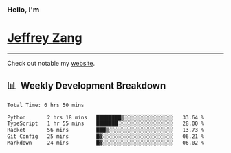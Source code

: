 
### Hello, I'm 
# [Jeffrey Zang](https://www.linkedin.com/in/jeffreyzang/)

---

Check out notable my [website](http://jeffreyzang.com/).

## 📊 &nbsp;Weekly Development Breakdown
<!--START_SECTION:waka-->

```txt
Total Time: 6 hrs 50 mins

Python       2 hrs 18 mins   ████████▒░░░░░░░░░░░░░░░░   33.64 %
TypeScript   1 hr 55 mins    ███████░░░░░░░░░░░░░░░░░░   28.00 %
Racket       56 mins         ███▒░░░░░░░░░░░░░░░░░░░░░   13.73 %
Git Config   25 mins         █▓░░░░░░░░░░░░░░░░░░░░░░░   06.21 %
Markdown     24 mins         █▓░░░░░░░░░░░░░░░░░░░░░░░   06.02 %
```

<!--END_SECTION:waka-->

